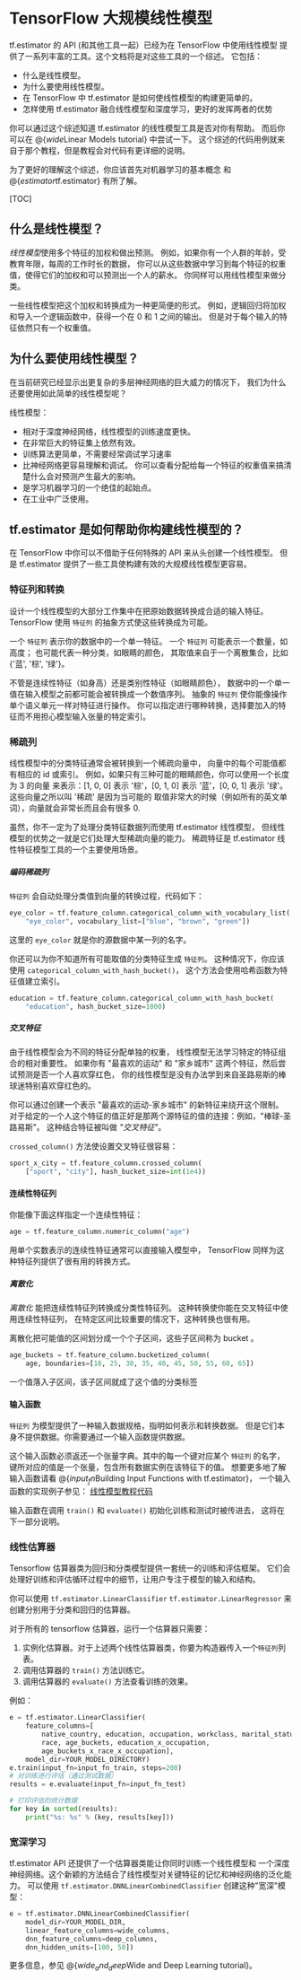 # TensorFlow 大规模线性模型

tf.estimator 的 API (和其他工具一起）已经为在 TensorFlow 中使用线性模型
提供了一系列丰富的工具。这个文档将是对这些工具的一个综述。
它包括：

   * 什么是线性模型。
   * 为什么要使用线性模型。
   * 在 TensorFlow 中 tf.estimator 是如何使线性模型的构建更简单的。
   * 怎样使用 tf.estimator 融合线性模型和深度学习，更好的发挥两者的优势



你可以通过这个综述知道 tf.estimator 的线性模型工具是否对你有帮助。
而后你可以在 @{$wide$Linear Models tutorial} 中尝试一下。
这个综述的代码用例就来自于那个教程，但是教程会对代码有更详细的说明。

为了更好的理解这个综述，你应该首先对机器学习的基本概念
和 @{$estimator$tf.estimator} 有所了解。

[TOC]

## 什么是线性模型？



*线性模型*使用多个特征的加权和做出预测。
例如，如果你有一个人群的年龄，受教育年限，每周的工作时长的数据，
你可以从这些数据中学习到每个特征的权重值，使得它们的加权和可以预测出一个人的薪水。
你同样可以用线性模型来做分类。

一些线性模型把这个加权和转换成为一种更简便的形式。
例如，逻辑回归将加权和导入一个逻辑函数中，获得一个在 0 和 1 之间的输出。
但是对于每个输入的特征依然只有一个权重值。


## 为什么要使用线性模型？

在当前研究已经显示出更复杂的多层神经网络的巨大威力的情况下，
我们为什么还要使用如此简单的线性模型呢？

线性模型：


   * 相对于深度神经网络，线性模型的训练速度更快。
   * 在非常巨大的特征集上依然有效。
   * 训练算法更简单，不需要经常调试学习速率
   * 比神经网络更容易理解和调试。
   你可以查看分配给每一个特征的权重值来搞清楚什么会对预测产生最大的影响。
   * 是学习机器学习的一个绝佳的起始点。
   * 在工业中广泛使用。


## tf.estimator 是如何帮助你构建线性模型的？


在 TensorFlow 中你可以不借助于任何特殊的 API 来从头创建一个线性模型。
但是 tf.estimator 提供了一些工具使构建有效的大规模线性模型更容易。

### 特征列和转换


设计一个线性模型的大部分工作集中在把原始数据转换成合适的输入特征。
TensorFlow 使用 `特征列` 的抽象方式使这些转换成为可能。

一个 `特征列` 表示你的数据中的一个单一特征。
一个 `特征列` 可能表示一个数量，如高度；
也可能代表一种分类，如眼睛的颜色，
其取值来自于一个离散集合，比如 {'蓝', '棕', '绿'}。



不管是连续性特征（如身高）还是类别性特征（如眼睛颜色），
数据中的一个单一值在输入模型之前都可能会被转换成一个数值序列。
抽象的 `特征列` 使你能像操作单个语义单元一样对特征进行操作。
你可以指定进行哪种转换，选择要加入的特征而不用担心模型输入张量的特定索引。


### 稀疏列


线性模型中的分类特征通常会被转换到一个稀疏向量中，
向量中的每个可能值都有相应的 id 或索引。
例如，如果只有三种可能的眼睛颜色，你可以使用一个长度为 3 的向量
来表示：[1, 0, 0] 表示 '棕'，[0, 1, 0] 表示 '蓝'，[0, 0, 1] 表示 '绿'。
这些向量之所以叫 '稀疏' 是因为当可能的
取值非常大的时候（例如所有的英文单词），向量就会非常长而且会有很多 0.


虽然，你不一定为了处理分类特征数据列而使用 tf.estimator 线性模型，
但线性模型的优势之一就是它们处理大型稀疏向量的能力。
稀疏特征是 tf.estimator 线性特征模型工具的一个主要使用场景。

##### 编码稀疏列


 `特征列` 会自动处理分类值到向量的转换过程，代码如下：

```python
eye_color = tf.feature_column.categorical_column_with_vocabulary_list(
    "eye_color", vocabulary_list=["blue", "brown", "green"])
```

这里的 `eye_color` 就是你的源数据中某一列的名字。


你还可以为你不知道所有可能取值的分类特征生成 `特征列`。
这种情况下，你应该使用 `categorical_column_with_hash_bucket()`，
这个方法会使用哈希函数为特征值建立索引。

```python
education = tf.feature_column.categorical_column_with_hash_bucket(
    "education", hash_bucket_size=1000)
```

##### 交叉特征



由于线性模型会为不同的特征分配单独的权重，
线性模型无法学习特定的特征组合的相对重要性。
如果你有 "最喜欢的运动" 和 "家乡城市" 这两个特征，然后尝试预测是否一个人喜欢穿红色，
你的线性模型是没有办法学到来自圣路易斯的棒球迷特别喜欢穿红色的。



你可以通过创建一个表示 "最喜欢的运动-家乡城市" 的新特征来绕开这个限制。
对于给定的一个人这个特征的值正好是那两个源特征的值的连接：例如，"棒球-圣路易斯"。
这种结合特征被叫做 *"交叉特征"*。

`crossed_column()` 方法使设置交叉特征很容易：

```python
sport_x_city = tf.feature_column.crossed_column(
    ["sport", "city"], hash_bucket_size=int(1e4))
```

#### 连续性特征列

你能像下面这样指定一个连续性特征：

```python
age = tf.feature_column.numeric_column("age")
```


用单个实数表示的连续性特征通常可以直接输入模型中，
TensorFlow 同样为这种特征列提供了很有用的转换方式。

##### 离散化

*离散化* 能把连续性特征列转换成分类性特征列。
这种转换使你能在交叉特征中使用连续性特征列，
在特定区间比较重要的情况下，这种转换也很有用。


离散化把可能值的区间划分成一个个子区间，这些子区间称为 bucket 。

```python
age_buckets = tf.feature_column.bucketized_column(
    age, boundaries=[18, 25, 30, 35, 40, 45, 50, 55, 60, 65])
```


一个值落入子区间，该子区间就成了这个值的分类标签

#### 输入函数


`特征列` 为模型提供了一种输入数据规格，指明如何表示和转换数据。
但是它们本身不提供数据。你需要通过一个输入函数提供数据。



这个输入函数必须返还一个张量字典。其中的每一个键对应某个 `特征列` 的名字，
键所对应的值是一个张量，包含所有数据实例在该特征下的值。
想要更多地了解输入函数请看 @{$input_fn$Building Input Functions with tf.estimator}，
一个输入函数的实现例子参见：
[线性模型教程代码](https://www.tensorflow.org/code/tensorflow/examples/learn/wide_n_deep_tutorial.py)

输入函数在调用 `train()` 和 `evaluate()` 初始化训练和测试时被传进去，
这将在下一部分说明。

### 线性估算器



Tensorflow 估算器类为回归和分类模型提供一套统一的训练和评估框架。
它们会处理好训练和评估循环过程中的细节，让用户专注于模型的输入和结构。


你可以使用 `tf.estimator.LinearClassifier` `tf.estimator.LinearRegressor`
来创建分别用于分类和回归的估算器。


对于所有的 tensorflow 估算器，运行一个估算器只需要：


   1. 实例化估算器。对于上述两个线性估算器类，你要为构造器传入一个`特征列`列表。
   2. 调用估算器的 `train()` 方法训练它。
   3. 调用估算器的 `evaluate()` 方法查看训练的效果。

例如：

```python
e = tf.estimator.LinearClassifier(
    feature_columns=[
        native_country, education, occupation, workclass, marital_status,
        race, age_buckets, education_x_occupation,
        age_buckets_x_race_x_occupation],
    model_dir=YOUR_MODEL_DIRECTORY)
e.train(input_fn=input_fn_train, steps=200)
# 对训练进行评估（通过测试数据）
results = e.evaluate(input_fn=input_fn_test)

# 打印评估的统计数据
for key in sorted(results):
    print("%s: %s" % (key, results[key]))
```

### 宽深学习


tf.estimator API 还提供了一个估算器类能让你同时训练一个线性模型和
一个深度神经网络。这个新颖的方法结合了线性模型对关键特征的记忆和神经网络的泛化能力。
可以使用 `tf.estimator.DNNLinearCombinedClassifier`
创建这种"宽深"模型：

```python
e = tf.estimator.DNNLinearCombinedClassifier(
    model_dir=YOUR_MODEL_DIR,
    linear_feature_columns=wide_columns,
    dnn_feature_columns=deep_columns,
    dnn_hidden_units=[100, 50])
```
更多信息，参见 @{$wide_and_deep$Wide and Deep Learning tutorial}。
